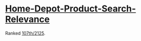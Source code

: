 # [Home-Depot-Product-Search-Relevance](https://www.kaggle.com/c/home-depot-product-search-relevance)
Ranked [107th/2125](https://www.kaggle.com/versemonger).
